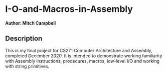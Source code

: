 # I-O-and-Macros-in-Assembly
#### Author: Mitch Campbell

## Description
This is my final project for CS271 Computer Architecture and Assembly, completed December 2020. It is intended to demonstrate working familiarity with Assembly instructions, prodecures, macros, low-level I/O and working with string primitives.
